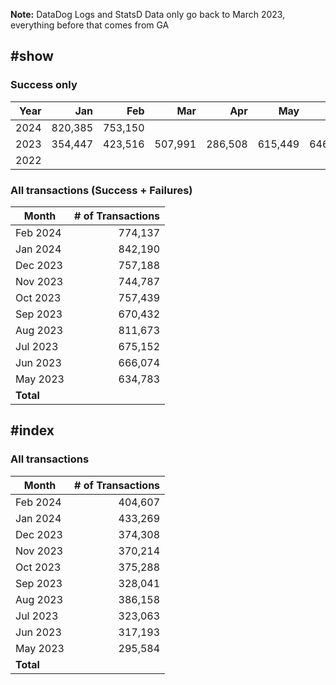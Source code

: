 **Note:** DataDog Logs and StatsD Data only go back to March 2023, everything before that comes from GA

## #show

### Success only
| Year |     Jan |     Feb |     Mar |     Apr |     May |     Jun |     Jul |     Aug |     Sep |     Oct |     Nov |     Dec |     Total |
| ---: | ------: | ------: | ------: | ------: | ------: | ------: | ------: | ------: | ------: | ------: | ------: | ------: | --------: |
| 2024 | 820,385 | 753,150 |         |         |         |         |         |         |         |         |         |         |           |
| 2023 | 354,447 | 423,516 | 507,991 | 286,508 | 615,449 | 646,795 | 655,540 | 789,460 | 650,753 | 736,191 | 723,846 | 735,597 | 7,126,093 |
| 2022 |         |         |         |         |         |         |         |         |         |         |         |  55,884 |    55,884 |

### All transactions (Success + Failures)
|     Month | # of Transactions |
| --------- | ----------------: |
|  Feb 2024 |           774,137 |
|  Jan 2024 |           842,190 |
|  Dec 2023 |           757,188 |
|  Nov 2023 |           744,787 |
|  Oct 2023 |           757,439 |
|  Sep 2023 |           670,432 |
|  Aug 2023 |           811,673 |
|  Jul 2023 |           675,152 |
|  Jun 2023 |           666,074 |
|  May 2023 |           634,783 |
| **Total** |                   |


## #index

### All transactions
|     Month | # of Transactions |
| --------- | ----------------: |
|  Feb 2024 |           404,607 |
|  Jan 2024 |           433,269 |
|  Dec 2023 |           374,308 |
|  Nov 2023 |           370,214 |
|  Oct 2023 |           375,288 |
|  Sep 2023 |           328,041 |
|  Aug 2023 |           386,158 |
|  Jul 2023 |           323,063 |
|  Jun 2023 |           317,193 |
|  May 2023 |           295,584 |
| **Total** |                   |
